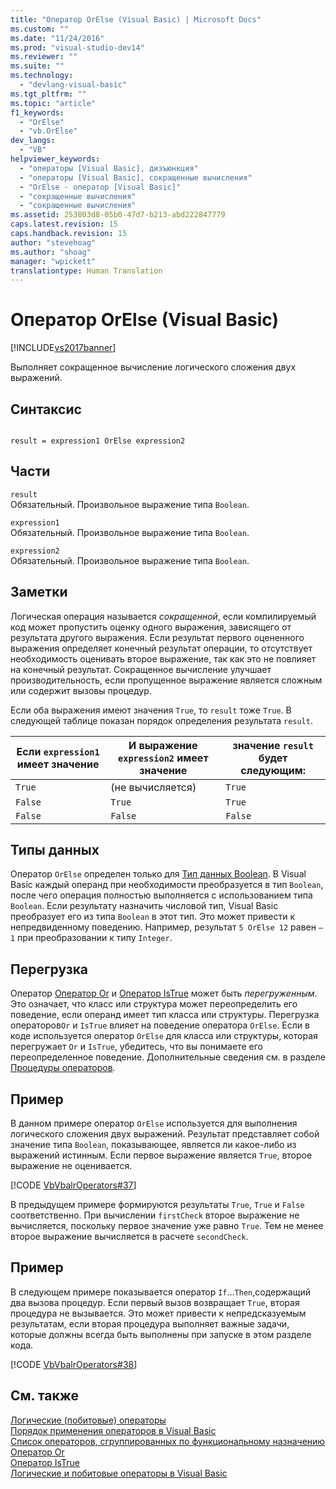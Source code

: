 ```yaml
---
title: "Оператор OrElse (Visual Basic) | Microsoft Docs"
ms.custom: ""
ms.date: "11/24/2016"
ms.prod: "visual-studio-dev14"
ms.reviewer: ""
ms.suite: ""
ms.technology: 
  - "devlang-visual-basic"
ms.tgt_pltfrm: ""
ms.topic: "article"
f1_keywords: 
  - "OrElse"
  - "vb.OrElse"
dev_langs: 
  - "VB"
helpviewer_keywords: 
  - "операторы [Visual Basic], дизъюнкция"
  - "операторы [Visual Basic], сокращенные вычисления"
  - "OrElse - оператор [Visual Basic]"
  - "сокращенные вычисления"
  - "сокращенные вычисления"
ms.assetid: 253803d8-05b0-47d7-b213-abd222847779
caps.latest.revision: 15
caps.handback.revision: 15
author: "stevehoag"
ms.author: "shoag"
manager: "wpickett"
translationtype: Human Translation
---
```

# Оператор OrElse (Visual Basic)
[!INCLUDE[vs2017banner](../../../csharp/includes/vs2017banner.md)]

Выполняет сокращенное вычисление логического сложения двух выражений.  
  
## Синтаксис  
  
```  
  
result = expression1 OrElse expression2  
```  
  
## Части  
 `result`  
 Обязательный.  Произвольное выражение типа `Boolean`.  
  
 `expression1`  
 Обязательный.  Произвольное выражение типа `Boolean`.  
  
 `expression2`  
 Обязательный.  Произвольное выражение типа `Boolean`.  
  
## Заметки  
 Логическая операция называется *сокращенной*, если компилируемый код может пропустить оценку одного выражения, зависящего от результата другого выражения.  Если результат первого оцененного выражения определяет конечный результат операции, то отсутствует необходимость оценивать второе выражение, так как это не повлияет на конечный результат.  Сокращенное вычисление улучшает производительность, если пропущенное выражение является сложным или содержит вызовы процедур.  
  
 Если оба выражения имеют значения `True`, то `result` тоже `True`.  В следующей таблице показан порядок определения результата `result`.  
  
|Если `expression1` имеет значение|И выражение `expression2` имеет значение|значение `result` будет следующим:|  
|---------------------------------------|----------------------------------------------|----------------------------------------|  
|`True`|\(не вычисляется\)|`True`|  
|`False`|`True`|`True`|  
|`False`|`False`|`False`|  
  
## Типы данных  
 Оператор `OrElse` определен только для [Тип данных Boolean](../../../visual-basic/language-reference/data-types/boolean-data-type.md).  В Visual Basic каждый операнд при необходимости преобразуется в тип `Boolean`, после чего операция полностью выполняется с использованием типа `Boolean`.  Если результату назначить числовой тип, Visual Basic преобразует его из типа `Boolean` в этот тип.  Это может привести к непредвиденному поведению.  Например, результат `5 OrElse 12` равен `–1` при преобразовании к типу `Integer`.  
  
## Перегрузка  
 Оператор [Оператор Or](../../../visual-basic/language-reference/operators/or-operator.md) и [Оператор IsTrue](../../../visual-basic/language-reference/operators/istrue-operator.md) может быть *перегруженным*. Это означает, что класс или структура может переопределить его поведение, если операнд имеет тип класса или структуры.  Перегрузка операторов`Or` и `IsTrue` влияет на поведение оператора `OrElse`.  Если в коде используется оператор `OrElse` для класса или структуры, которая перегружает `Or` и `IsTrue`, убедитесь, что вы понимаете его переопределенное поведение.  Дополнительные сведения см. в разделе [Процедуры операторов](../../../visual-basic/programming-guide/language-features/procedures/operator-procedures.md).  
  
## Пример  
 В данном примере оператор `OrElse` используется для выполнения логического сложения двух выражений.  Результат представляет собой значение типа `Boolean`, показывающее, является ли какое\-либо из выражений истинным.  Если первое выражение является `True`, второе выражение не оценивается.  
  
 [!CODE [VbVbalrOperators#37](../CodeSnippet/VS_Snippets_VBCSharp/VbVbalrOperators#37)]  
  
 В предыдущем примере формируются результаты `True`, `True` и `False` соответственно.  При вычислении `firstCheck` второе выражение не вычисляется, поскольку первое значение уже равно `True`.  Тем не менее второе выражение вычисляется в расчете `secondCheck`.  
  
## Пример  
 В следующем примере показывается оператор `If`...`Then`,содержащий два вызова процедур.  Если первый вызов возвращает `True`, вторая процедура не вызывается.  Это может привести к непредсказуемым результатам, если вторая процедура выполняет важные задачи, которые должны всегда быть выполнены при запуске в этом разделе кода.  
  
 [!CODE [VbVbalrOperators#38](../CodeSnippet/VS_Snippets_VBCSharp/VbVbalrOperators#38)]  
  
## См. также  
 [Логические \(побитовые\) операторы](../../../visual-basic/language-reference/operators/logical-bitwise-operators.md)   
 [Порядок применения операторов в Visual Basic](../../../visual-basic/language-reference/operators/operator-precedence.md)   
 [Список операторов, сгруппированных по функциональному назначению](../../../visual-basic/language-reference/operators/operators-listed-by-functionality.md)   
 [Оператор Or](../../../visual-basic/language-reference/operators/or-operator.md)   
 [Оператор IsTrue](../../../visual-basic/language-reference/operators/istrue-operator.md)   
 [Логические и побитовые операторы в Visual Basic](../../../visual-basic/programming-guide/language-features/operators-and-expressions/logical-and-bitwise-operators.md)